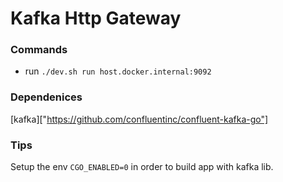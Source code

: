 # Kafka Http Gateway


### Commands

 - run `./dev.sh run host.docker.internal:9092`


### Dependenices

[kafka]["https://github.com/confluentinc/confluent-kafka-go"]

### Tips

Setup the env `CGO_ENABLED=0` in order to build app with kafka lib.